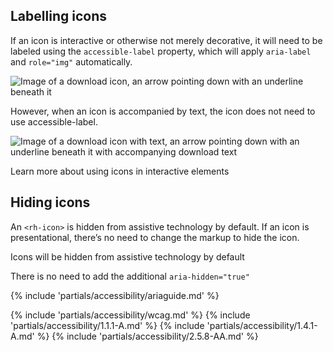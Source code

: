 ## Labelling icons

If an icon is interactive or otherwise not merely decorative, it will need to be labeled using the <code>accessible-label</code> property, which will apply <code>aria-label</code> and <code>role="img"</code> automatically.

<div class="grid sm-two-columns">
  <uxdot-example width-adjustment="36px">
    <img src="../icon-accessibility-labeling-icons.svg" alt="Image of a download icon, an arrow pointing down with an underline beneath it">
  </uxdot-example>
  <rh-code-block wrap="true">
    <script type="text/html"><rh-icon icon="download" set="ui" accessible-label="Download"></rh-icon></script>
  </rh-code-block>
</div>

However, when an icon is accompanied by text, the icon does not need to use accessible-label. 

<div class="grid sm-two-columns">
  <uxdot-example width-adjustment="113px">
    <img src="../icon-accessibility-labeling-icons-2.svg" alt="Image of a download icon with text, an arrow pointing down with an underline beneath it with accompanying download text">
  </uxdot-example>
  <rh-code-block wrap="true">
    <script type="text/html"><rh-icon icon="download" set="ui"></rh-icon>
<span>Download</span></script>
  </rh-code-block>
</div>

<rh-cta href="https://www.w3.org/WAI/tutorials/images/functional/#example-3-icon-image-conveying-information-within-link-text">Learn more about using icons in interactive elements</rh-cta>

## Hiding icons

An <code>&lt;rh-icon&gt;</code> is hidden from assistive technology by default. If an icon is presentational, there’s no need to  change the markup to hide the icon.

<div class="grid sm-two-columns">
  <uxdot-best-practice do>
    <rh-code-block slot="image" wrap="true">
      <script type="text/html"><rh-icon icon="butterfly"></rh-icon></script>
    </rh-code-block>
    <p>Icons will be hidden from assistive technology by default</code></p>
  </uxdot-best-practice>

  <uxdot-best-practice dont>
    <rh-code-block slot="image" wrap="true">
      <script type="text/html"><rh-icon icon="butterfly" aria-hidden="true"></rh-icon></script>
    </rh-code-block>
    <p>There is no need to add the additional <code>aria-hidden="true"</code></p>
  </uxdot-best-practice>
</div>


<!-- Add example and code block-->

{% include 'partials/accessibility/ariaguide.md' %}

{% include 'partials/accessibility/wcag.md' %}
{% include 'partials/accessibility/1.1.1-A.md' %}
{% include 'partials/accessibility/1.4.1-A.md' %}
{% include 'partials/accessibility/2.5.8-AA.md' %}